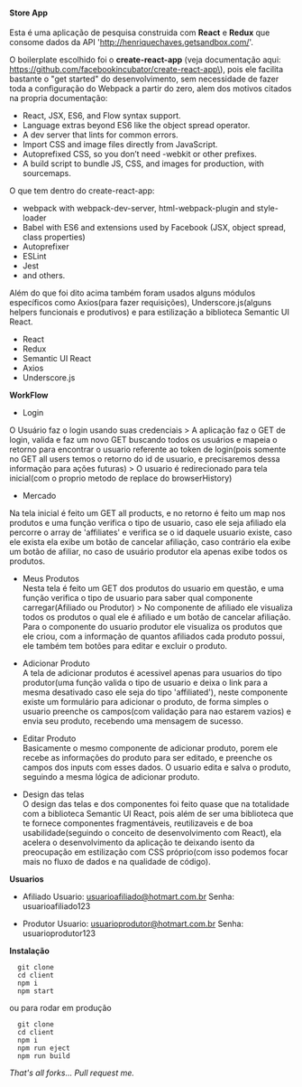 #### Store App

Esta é uma aplicação de pesquisa construida com **React** e **Redux** que consome dados da API 	'http://henriquechaves.getsandbox.com/'.  

O boilerplate escolhido foi o **create-react-app** \(veja documentação aqui: https://github.com/facebookincubator/create-react-app\), pois ele facilita bastante o "get started" do desenvolvimento, sem necessidade de fazer toda a configuração do Webpack a partir do zero, alem dos motivos citados na propria documentação:  

- React, JSX, ES6, and Flow syntax support.
- Language extras beyond ES6 like the object spread operator.
- A dev server that lints for common errors.
- Import CSS and image files directly from JavaScript.
- Autoprefixed CSS, so you don’t need -webkit or other prefixes.
- A build script to bundle JS, CSS, and images for production, with sourcemaps.  

O que tem dentro do create-react-app:  

- webpack with webpack-dev-server, html-webpack-plugin and style-loader
- Babel with ES6 and extensions used by Facebook (JSX, object spread, class properties)
- Autoprefixer
- ESLint
- Jest
- and others.  

Além do que foi dito acima também foram usados alguns módulos específicos como Axios\(para fazer requisições\), Underscore.js\(alguns helpers funcionais e produtivos\) e para estilização a biblioteca Semantic UI React.  

- React
- Redux
- Semantic UI React
- Axios
- Underscore.js  

**WorkFlow**  

- Login  

O Usuário faz o login usando suas credenciais > A aplicação faz o GET de login, valida e faz um novo GET buscando todos os usuários e mapeia o retorno para encontrar o usuario referente ao token de login(pois somente no GET all users temos o retorno do id de usuario, e precisaremos dessa informação para ações futuras) > O usuario é redirecionado para tela inicial(com o proprio metodo de replace do browserHistory)

- Mercado  

Na tela inicial é feito um GET all products, e no retorno é feito um map nos produtos e uma função verifica o tipo de usuario, caso ele seja afiliado ela percorre o array de 'affiliates' e verifica se o id daquele usuario existe, caso ele exista ela exibe um botão de cancelar afiliação, caso contrário ela exibe um botão de afiliar, no caso de usuário produtor ela apenas exibe todos os produtos.

- Meus Produtos  
Nesta tela é feito um GET dos produtos do usuario em questão, e uma função verifica o tipo de usuario para saber qual componente carregar(Afiliado ou Produtor) > No componente de afiliado ele visualiza todos os produtos o qual ele é afiliado e um botão de cancelar afiliação. Para o componente do usuario produtor ele visualiza os produtos que ele criou, com a informação de quantos afiliados cada produto possui, ele também tem botões para editar e excluir o produto.

- Adicionar Produto  
A tela de adicionar produtos é acessivel apenas para usuarios do tipo produtor(uma função valida o tipo de usuario e deixa o link para a mesma desativado caso ele seja do tipo 'affiliated'), neste componente existe um formulário para adicionar o produto, de forma simples o usuario preenche os campos(com validação para nao estarem vazios) e envia seu produto, recebendo uma mensagem de sucesso.

- Editar Produto  
Basicamente o mesmo componente de adicionar produto, porem ele recebe as informações do produto para ser editado, e preenche os campos dos inputs com esses dados. O usuario edita e salva o produto, seguindo a mesma lógica de adicionar produto.

- Design das telas  
O design das telas e dos componentes foi feito quase que na totalidade com a biblioteca Semantic UI React, pois além de ser uma biblioteca que te fornece componentes fragmentáveis, reutilizaveis e de boa usabilidade(seguindo o conceito de desenvolvimento com React), ela acelera o desenvolvimento da aplicação te deixando isento da preocupação em estilização com CSS próprio(com isso podemos focar mais no fluxo de dados e na qualidade de código).


**Usuarios**

- Afiliado
Usuario: usuarioafiliado@hotmart.com.br
Senha: usuarioafiliado123

- Produtor
Usuario: usuarioprodutor@hotmart.com.br
Senha: usuarioprodutor123

**Instalação**

```
  git clone
  cd client
  npm i
  npm start
```

ou para rodar em produção  

```
  git clone
  cd client
  npm i
  npm run eject  
  npm run build  
````

_That's all forks... Pull request me._
